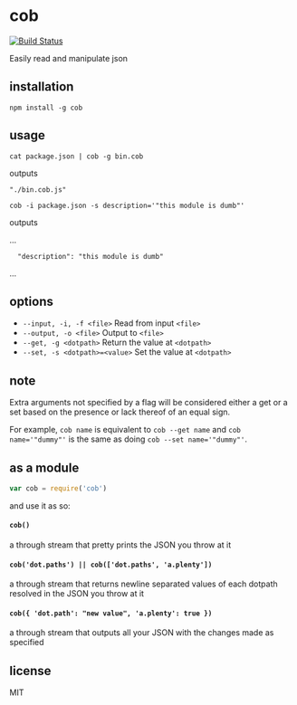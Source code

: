 cob
===

[![Build Status](https://travis-ci.org/jarofghosts/cob.png?branch=master)](https://travis-ci.org/jarofghosts/cob)

Easily read and manipulate json

## installation

`npm install -g cob`

## usage

`cat package.json | cob -g bin.cob`

outputs

```
"./bin.cob.js"
```

`cob -i package.json -s description='"this module is dumb"'`

outputs

...
```
  "description": "this module is dumb"
```
...

## options

* `--input, -i, -f <file>` Read from input `<file>`
* `--output, -o <file>` Output to `<file>`
* `--get, -g <dotpath>` Return the value at `<dotpath>`
* `--set, -s <dotpath>=<value>` Set the value at `<dotpath>`

## note

Extra arguments not specified by a flag will be considered either a get or a
set based on the presence or lack thereof of an equal sign.

For example, `cob name` is equivalent to `cob --get name` and
`cob name='"dummy"'` is the same as doing `cob --set name='"dummy"'`.

## as a module

```js
var cob = require('cob')
```

and use it as so:

#### `cob()`

a through stream that pretty prints the JSON you throw at it

#### `cob('dot.paths') || cob(['dot.paths', 'a.plenty'])`

a through stream that returns newline separated values of each dotpath resolved
in the JSON you throw at it

#### `cob({ 'dot.path': "new value", 'a.plenty': true })`

a through stream that outputs all your JSON with the changes made as specified

## license

MIT
